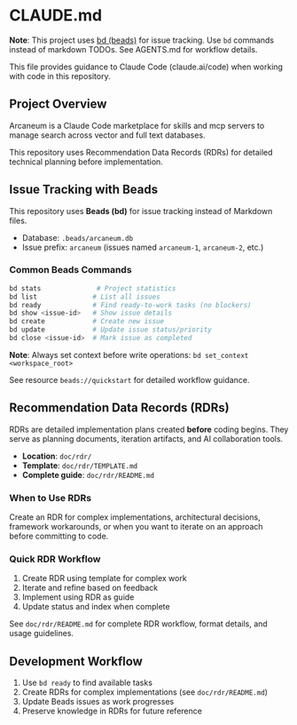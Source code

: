 # CLAUDE.md

**Note**: This project uses [bd (beads)](https://github.com/steveyegge/beads) for issue tracking. Use `bd` commands instead of markdown TODOs. See AGENTS.md for workflow details.

This file provides guidance to Claude Code (claude.ai/code) when working with code in this repository.

## Project Overview

Arcaneum is a Claude Code marketplace for skills and mcp servers to manage search across vector and full text databases. 

This repository uses Recommendation Data Records (RDRs) for detailed technical planning before implementation.

## Issue Tracking with Beads

This repository uses **Beads (bd)** for issue tracking instead of Markdown files.

- Database: `.beads/arcaneum.db`
- Issue prefix: `arcaneum` (issues named `arcaneum-1`, `arcaneum-2`, etc.)

### Common Beads Commands

```bash
bd stats              # Project statistics
bd list              # List all issues
bd ready             # Find ready-to-work tasks (no blockers)
bd show <issue-id>   # Show issue details
bd create            # Create new issue
bd update            # Update issue status/priority
bd close <issue-id>  # Mark issue as completed
```

**Note**: Always set context before write operations: `bd set_context <workspace_root>`

See resource `beads://quickstart` for detailed workflow guidance.

## Recommendation Data Records (RDRs)

RDRs are detailed implementation plans created **before** coding begins. They serve as planning documents, iteration artifacts, and AI collaboration tools.

- **Location**: `doc/rdr/`
- **Template**: `doc/rdr/TEMPLATE.md`
- **Complete guide**: `doc/rdr/README.md`

### When to Use RDRs

Create an RDR for complex implementations, architectural decisions, framework workarounds, or when you want to iterate on an approach before committing to code.

### Quick RDR Workflow

1. Create RDR using template for complex work
2. Iterate and refine based on feedback
3. Implement using RDR as guide
4. Update status and index when complete

See `doc/rdr/README.md` for complete RDR workflow, format details, and usage guidelines.

## Development Workflow

1. Use `bd ready` to find available tasks
2. Create RDRs for complex implementations (see `doc/rdr/README.md`)
3. Update Beads issues as work progresses
4. Preserve knowledge in RDRs for future reference
